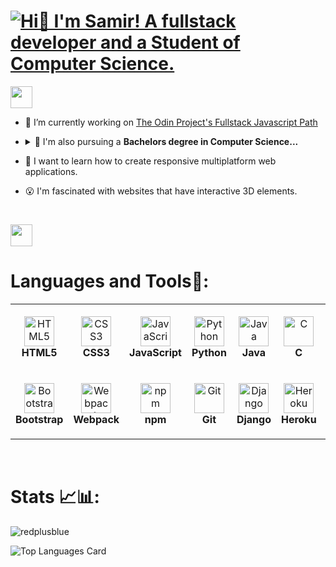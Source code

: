 <h1><a href="mailto:samirnotfound404@gmail.com"><img src="files/WelcomeAnimation.gif" alt="Hi👋 I'm Samir! A fullstack developer and a Student of Computer Science." title="Click to contact me!"></a></h1>

<a href="mailto:samirnotfound404@gmail.com"><img src="https://img.shields.io/badge/Contact_Me-37a779?style=for-the-badge&color=blue" height="35" /></a>
<br>

- 🔭 I’m currently working on [The Odin Project's Fullstack Javascript Path](https://www.theodinproject.com/paths/full-stack-javascript?)

- <details><summary title="Click!">🌱 I'm also pursuing a <b> Bachelors degree in Computer Science... </b> </summary><ul>
   <li>I've learned about Data Structures & Algorithms and Computer Architecture & Assembly language, alongwith Discrete math and Python Programming.</li>
   <li>This fall, I will be learning about Systems Programming, Principles of Information & Data Management, Principles of Programming Languages and Internet   Technology.</li></ul></details>
   
- 📖 I want to learn how to create responsive multiplatform web applications. 

- :open_mouth: I'm fascinated with websites that have interactive 3D elements.

<br>

<a href="/projects.md"><img src="https://img.shields.io/badge/Projects-37a779?style=for-the-badge&color=blueviolet" height="35" /></a>

# Languages and Tools:nut_and_bolt::

<!-- Languages and tools table -->
<table>
  <tr>
    <td align="center" height="108" width="108">
      <img
        title="HTML5"
        src="https://cdn.jsdelivr.net/gh/devicons/devicon/icons/html5/html5-plain.svg"
        width="48"
        height="48"
        alt="HTML5"
      />
      <br /><strong>HTML5</strong>
    </td>
    <td align="center" height="108" width="108">
      <img
        title="CSS3"
        src="https://cdn.jsdelivr.net/gh/devicons/devicon/icons/css3/css3-plain.svg"
        width="48"
        height="48"
        alt="CSS3"
      />
      <br /><strong>CSS3</strong>
    </td>
    <td align="center" height="108" width="108">
      <img
        title="JavaScript"
        src="https://cdn.jsdelivr.net/gh/devicons/devicon/icons/javascript/javascript-plain.svg"
        width="48"
        height="48"
        alt="JavaScript"
      />
      <br /><strong>JavaScript</strong>
    </td>
    <td align="center" height="108" width="108">
        <img
          title="Python"
          src="https://cdn.jsdelivr.net/gh/devicons/devicon/icons/python/python-original.svg"
          width="48"
          height="48"
          alt="Python"
        />
        <br /><strong>Python</strong>
      </td>
    <td align="center" height="108" width="108">
      <img
        title="Java"
        src="https://cdn.jsdelivr.net/gh/devicons/devicon/icons/java/java-plain.svg"
        width="48"
        height="48"
        alt="Java"
      />
      <br /><strong>Java</strong>
    </td>
      <td align="center" height="108" width="108">
        <img
          title="C"
          src="https://cdn.jsdelivr.net/gh/devicons/devicon/icons/c/c-original.svg"
          width="48"
          height="48"
          alt="C"
        />
        <br /><strong>C</strong>
      </td>
      <td align="center" height="108" width="108">
        <img
          title="Haskell"
          src="https://cdn.jsdelivr.net/gh/devicons/devicon/icons/haskell/haskell-original.svg"
          width="48"
          height="48"
          alt="Haskell"
        />
        <br /><strong>Haskell</strong>
      </td>
</tr>
<tr>
   <td align="center" height="108" width="108">
      <img 
        title="Bootstrap"
        src="https://cdn.jsdelivr.net/gh/devicons/devicon/icons/bootstrap/bootstrap-plain.svg"   
        width="48"
        height="48"
        alt="Bootstrap"
      />
      <br /><strong>Bootstrap</strong>
    </td>
    
   <td align="center" height="108" width="108">
      <img
        title="Webpack"
        src="https://cdn.jsdelivr.net/gh/devicons/devicon/icons/webpack/webpack-original.svg"
        width="48"
        height="48"
        alt="Webpack"
      />
      <br /><strong>Webpack</strong>
    </td>
  <td align="center" height="108" width="108">
      <img
        title="npm"
        src="https://cdn.jsdelivr.net/gh/devicons/devicon/icons/npm/npm-original-wordmark.svg"
        width="48"
        height="48"
        alt="npm"
      />
      <br /><strong>npm</strong>
    </td>  
  <td align="center" height="108" width="108">
      <img
        title="Git/Github"
        src="https://cdn.jsdelivr.net/gh/devicons/devicon/icons/git/git-original.svg"
        width="48"
        height="48"
        alt="Git"
      />
      <br /><strong>Git</strong>
    </td>
    <td align="center" height="108" width="108">
      <img
        title="Django"
        src="https://cdn.jsdelivr.net/gh/devicons/devicon/icons/django/django-plain.svg"
        width="48"
        height="48"
        alt="Django"
      />
      <br /><strong>Django</strong>
    </td>
    <td align="center" height="108" width="108">
      <img
        title="Heroku"
        src="https://cdn.jsdelivr.net/gh/devicons/devicon/icons/heroku/heroku-plain.svg"
        width="48"
        height="48"
        alt="Heroku"
      />
      <br /><strong>Heroku</strong>
    </td>
    <td align="center" height="108" width="108">
      <img
        title="PostgreSQL"
        src="https://cdn.jsdelivr.net/gh/devicons/devicon/icons/postgresql/postgresql-original.svg"
        width="48"
        height="48"
        alt="PostgreSQL"
      />
      <br /><strong>PostgreSQL</strong>
    </td>
  </tr>
</table>
<br>

# Stats :chart_with_upwards_trend::bar_chart::

<!-- Stats widgets -->
<img align="center" src="https://github-readme-streak-stats.herokuapp.com/?user=redplusblue&theme=dark" alt="redplusblue" />

![Top Languages Card](https://github-readme-stats.vercel.app/api/top-langs/?username=redplusblue&langs_count=9&layout=compact&theme=dark)

<!--
Languages/Tools table Inspired by: [Michał Osman](https://github.com/michalosman/michalosman)
-->

<!---------------------------------------------------------------------------->
[contactBTN]: https://img.shields.io/badge/Contact_Me-37a779?style=for-the-badge&color=blueviolet
[contact]: mailto:samirnotfound404@gmail.com
[projectsBTN]: https://img.shields.io/badge/Projects-37a779?style=for-the-badge&color=blueviolet
[link]: projects.md
